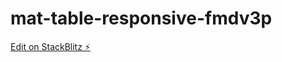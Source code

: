 # mat-table-responsive-fmdv3p

[Edit on StackBlitz ⚡️](https://stackblitz.com/edit/mat-table-responsive-fmdv3p)